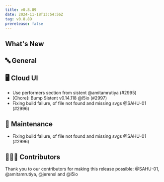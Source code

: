 ```yaml
---
title: v0.8.89
date: 2024-11-18T13:54:56Z
tag: v0.8.89
prerelease: false
---
```


## What's New
## 🔤 General
## 🖥 Cloud UI

- Use performers section from sistent @amitamrutiya (#2995)
- [Chore]: Bump Sistent v0.14.118 @l5io (#2997)
- Fixing build failure, of file not found and missing svgs @SAHU-01 (#2996)

## 🧰 Maintenance

- Fixing build failure, of file not found and missing svgs @SAHU-01 (#2996)

## 👨🏽‍💻 Contributors

Thank you to our contributors for making this release possible:
@SAHU-01, @amitamrutiya, @jerensl and @l5io

